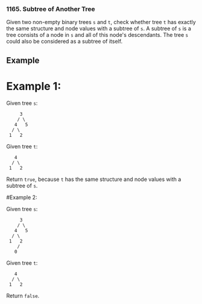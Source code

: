 ### 1165. Subtree of Another Tree

Given two non-empty binary trees `s` and `t`, check whether tree `t` has exactly the same structure and node values with a subtree of `s`. A subtree of `s` is a tree consists of a node in `s` and all of this node's descendants. The tree `s` could also be considered as a subtree of itself.

## Example

# Example 1:

Given tree `s`:
```
     3
    / \
   4   5
  / \
 1   2
```

Given tree `t`:
```
   4 
  / \
 1   2
```
Return `true`, because `t` has the same structure and node values with a subtree of `s`.

#Example 2:

Given tree `s`:
```
     3
    / \
   4   5
  / \
 1   2
    /
   0
```

Given tree `t`:
```
   4
  / \
 1   2
```
Return `false`.
